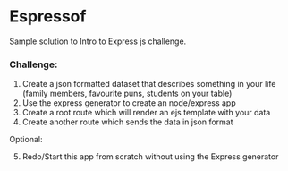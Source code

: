 # Espressof

Sample solution to Intro to Express js challenge.

### Challenge:

1. Create a json formatted dataset that describes something in your life (family members, favourite puns, students on your table)
2. Use the express generator to create an node/express app
3. Create a root route which will render an ejs template with your data
4. Create another route which sends the data in json format

Optional:

5. Redo/Start this app from scratch without using the Express generator
